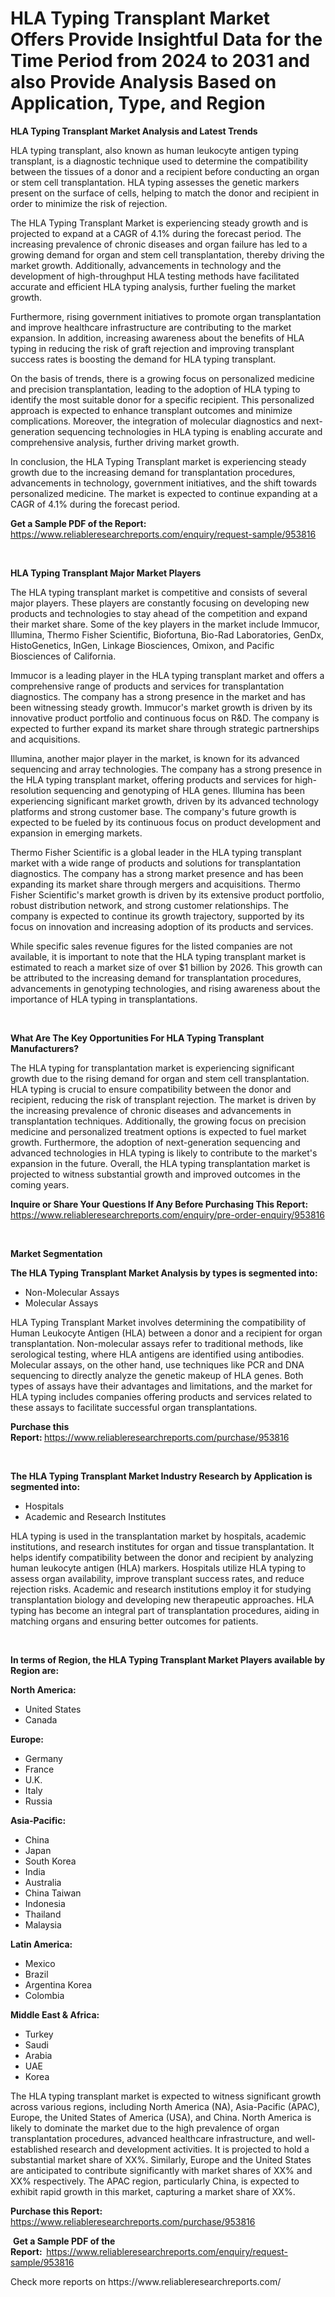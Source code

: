 <p><h1>HLA Typing Transplant Market Offers Provide Insightful Data for the Time Period from 2024 to 2031 and also Provide Analysis Based on Application, Type, and Region</h1></p><p><strong>HLA Typing Transplant Market Analysis and Latest Trends</strong></p>
<p><p>HLA typing transplant, also known as human leukocyte antigen typing transplant, is a diagnostic technique used to determine the compatibility between the tissues of a donor and a recipient before conducting an organ or stem cell transplantation. HLA typing assesses the genetic markers present on the surface of cells, helping to match the donor and recipient in order to minimize the risk of rejection.</p><p>The HLA Typing Transplant Market is experiencing steady growth and is projected to expand at a CAGR of 4.1% during the forecast period. The increasing prevalence of chronic diseases and organ failure has led to a growing demand for organ and stem cell transplantation, thereby driving the market growth. Additionally, advancements in technology and the development of high-throughput HLA testing methods have facilitated accurate and efficient HLA typing analysis, further fueling the market growth.</p><p>Furthermore, rising government initiatives to promote organ transplantation and improve healthcare infrastructure are contributing to the market expansion. In addition, increasing awareness about the benefits of HLA typing in reducing the risk of graft rejection and improving transplant success rates is boosting the demand for HLA typing transplant.</p><p>On the basis of trends, there is a growing focus on personalized medicine and precision transplantation, leading to the adoption of HLA typing to identify the most suitable donor for a specific recipient. This personalized approach is expected to enhance transplant outcomes and minimize complications. Moreover, the integration of molecular diagnostics and next-generation sequencing technologies in HLA typing is enabling accurate and comprehensive analysis, further driving market growth.</p><p>In conclusion, the HLA Typing Transplant market is experiencing steady growth due to the increasing demand for transplantation procedures, advancements in technology, government initiatives, and the shift towards personalized medicine. The market is expected to continue expanding at a CAGR of 4.1% during the forecast period.</p></p>
<p><strong>Get a Sample PDF of the Report:&nbsp;</strong> <a href="https://www.reliableresearchreports.com/enquiry/request-sample/953816">https://www.reliableresearchreports.com/enquiry/request-sample/953816</a></p>
<p>&nbsp;</p>
<p><strong>HLA Typing Transplant Major Market Players</strong></p>
<p><p>The HLA typing transplant market is competitive and consists of several major players. These players are constantly focusing on developing new products and technologies to stay ahead of the competition and expand their market share. Some of the key players in the market include Immucor, Illumina, Thermo Fisher Scientific, Biofortuna, Bio-Rad Laboratories, GenDx, HistoGenetics, InGen, Linkage Biosciences, Omixon, and Pacific Biosciences of California.</p><p>Immucor is a leading player in the HLA typing transplant market and offers a comprehensive range of products and services for transplantation diagnostics. The company has a strong presence in the market and has been witnessing steady growth. Immucor's market growth is driven by its innovative product portfolio and continuous focus on R&D. The company is expected to further expand its market share through strategic partnerships and acquisitions.</p><p>Illumina, another major player in the market, is known for its advanced sequencing and array technologies. The company has a strong presence in the HLA typing transplant market, offering products and services for high-resolution sequencing and genotyping of HLA genes. Illumina has been experiencing significant market growth, driven by its advanced technology platforms and strong customer base. The company's future growth is expected to be fueled by its continuous focus on product development and expansion in emerging markets.</p><p>Thermo Fisher Scientific is a global leader in the HLA typing transplant market with a wide range of products and solutions for transplantation diagnostics. The company has a strong market presence and has been expanding its market share through mergers and acquisitions. Thermo Fisher Scientific's market growth is driven by its extensive product portfolio, robust distribution network, and strong customer relationships. The company is expected to continue its growth trajectory, supported by its focus on innovation and increasing adoption of its products and services.</p><p>While specific sales revenue figures for the listed companies are not available, it is important to note that the HLA typing transplant market is estimated to reach a market size of over $1 billion by 2026. This growth can be attributed to the increasing demand for transplantation procedures, advancements in genotyping technologies, and rising awareness about the importance of HLA typing in transplantations.</p></p>
<p>&nbsp;</p>
<p><strong>What Are The Key Opportunities For HLA Typing Transplant Manufacturers?</strong></p>
<p><p>The HLA typing for transplantation market is experiencing significant growth due to the rising demand for organ and stem cell transplantation. HLA typing is crucial to ensure compatibility between the donor and recipient, reducing the risk of transplant rejection. The market is driven by the increasing prevalence of chronic diseases and advancements in transplantation techniques. Additionally, the growing focus on precision medicine and personalized treatment options is expected to fuel market growth. Furthermore, the adoption of next-generation sequencing and advanced technologies in HLA typing is likely to contribute to the market's expansion in the future. Overall, the HLA typing transplantation market is projected to witness substantial growth and improved outcomes in the coming years.</p></p>
<p><strong>Inquire or Share Your Questions If Any Before Purchasing This Report:</strong> <a href="https://www.reliableresearchreports.com/enquiry/pre-order-enquiry/953816">https://www.reliableresearchreports.com/enquiry/pre-order-enquiry/953816</a></p>
<p>&nbsp;</p>
<p><strong>Market Segmentation</strong></p>
<p><strong>The HLA Typing Transplant Market Analysis by types is segmented into:</strong></p>
<p><ul><li>Non-Molecular Assays</li><li>Molecular Assays</li></ul></p>
<p><p>HLA Typing Transplant Market involves determining the compatibility of Human Leukocyte Antigen (HLA) between a donor and a recipient for organ transplantation. Non-molecular assays refer to traditional methods, like serological testing, where HLA antigens are identified using antibodies. Molecular assays, on the other hand, use techniques like PCR and DNA sequencing to directly analyze the genetic makeup of HLA genes. Both types of assays have their advantages and limitations, and the market for HLA typing includes companies offering products and services related to these assays to facilitate successful organ transplantations.</p></p>
<p><strong>Purchase this Report:&nbsp;</strong><a href="https://www.reliableresearchreports.com/purchase/953816">https://www.reliableresearchreports.com/purchase/953816</a></p>
<p>&nbsp;</p>
<p><strong>The HLA Typing Transplant Market Industry Research by Application is segmented into:</strong></p>
<p><ul><li>Hospitals</li><li>Academic and Research Institutes</li></ul></p>
<p><p>HLA typing is used in the transplantation market by hospitals, academic institutions, and research institutes for organ and tissue transplantation. It helps identify compatibility between the donor and recipient by analyzing human leukocyte antigen (HLA) markers. Hospitals utilize HLA typing to assess organ availability, improve transplant success rates, and reduce rejection risks. Academic and research institutions employ it for studying transplantation biology and developing new therapeutic approaches. HLA typing has become an integral part of transplantation procedures, aiding in matching organs and ensuring better outcomes for patients.</p></p>
<p>&nbsp;</p>
<p><strong>In terms of Region, the HLA Typing Transplant Market Players available by Region are:</strong></p>
<p>
    <p> <strong> North America: </strong>
        <ul>
            <li>United States</li>
            <li>Canada</li>
        </ul>
        </p> 
    <p> <strong> Europe: </strong>
        <ul>
            <li>Germany</li>
            <li>France</li>
            <li>U.K.</li>
            <li>Italy</li>
            <li>Russia</li>
        </ul>
        </p> 
    <p> <strong> Asia-Pacific: </strong>
        <ul>
            <li>China</li>
            <li>Japan</li>
            <li>South Korea</li>
            <li>India</li>
            <li>Australia</li>
            <li>China Taiwan</li>
            <li>Indonesia</li>
            <li>Thailand</li>
            <li>Malaysia</li>
        </ul>
        </p> 
    <p> <strong> Latin America: </strong>
        <ul>
            <li>Mexico</li>
            <li>Brazil</li>
            <li>Argentina Korea</li>
            <li>Colombia</li>
        </ul>
        </p> 
    <p> <strong> Middle East & Africa: </strong>
        <ul>
            <li>Turkey</li>
            <li>Saudi</li>
            <li>Arabia</li>
            <li>UAE</li>
            <li>Korea</li>
        </ul>
    </p>
    </p>
<p><p>The HLA typing transplant market is expected to witness significant growth across various regions, including North America (NA), Asia-Pacific (APAC), Europe, the United States of America (USA), and China. North America is likely to dominate the market due to the high prevalence of organ transplantation procedures, advanced healthcare infrastructure, and well-established research and development activities. It is projected to hold a substantial market share of XX%. Similarly, Europe and the United States are anticipated to contribute significantly with market shares of XX% and XX% respectively. The APAC region, particularly China, is expected to exhibit rapid growth in this market, capturing a market share of XX%.</p></p>
<p><strong>Purchase this Report: </strong><a href="https://www.reliableresearchreports.com/purchase/953816">https://www.reliableresearchreports.com/purchase/953816</a></p>
<p>&nbsp;<strong>Get a Sample PDF of the Report:&nbsp;&nbsp;</strong><a href="https://www.reliableresearchreports.com/enquiry/request-sample/953816">https://www.reliableresearchreports.com/enquiry/request-sample/953816</a></p>
<p><strong></strong></p>
<p>Check more reports on https://www.reliableresearchreports.com/</p>